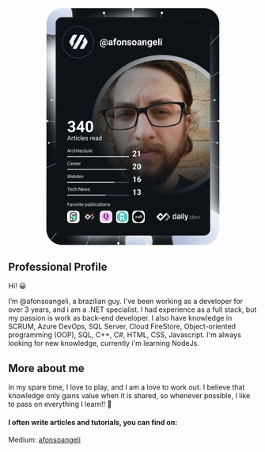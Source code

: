 <p align="center">
  <a href="https://app.daily.dev/afonsoangeli"><img src="https://github.com/afonsoangeli/afonsoangeli/blob/main/devcard.svg" width="350" alt="Afonso Angeli's Dev Card"/>   </a>
</p>

<h2>Professional Profile</h3>
<p>Hi! 😀</p>
I’m @afonsoangeli, a brazilian guy. I've been working as a developer for over 3 years, and i am a .NET specialist. I had experience as a full stack, but my passion is work as back-end developer.
I also have knowledge in SCRUM, Azure DevOps, SQL Server, Cloud FireStore, Object-oriented programming (OOP), SQL, C++, C#, HTML, CSS, Javascript. I'm always looking for new knowledge, currently i'm learning NodeJs.

<h2>More about me</h2>
In my spare time, I love to play, and I am a love to work out.
I believe that knowledge only gains value when it is shared, so whenever possible, I like to pass on everything I learn!! 🥰

<h4>I often write articles and tutorials, you can find on:</h4>
Medium: <a href="https://medium.com/@afonsoangeli">afonsoangeli</a>
